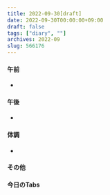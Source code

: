```yaml
---
title: 2022-09-30[draft]
date: 2022-09-30T00:00:00+09:00
draft: false
tags: ["diary", ""]
archives: 2022-09
slug: 566176
---
```

#### 午前
- 
#### 午後
- 
#### 体調
- 
#### その他
#### 今日のTabs